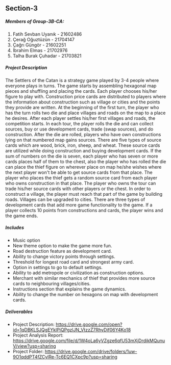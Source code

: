 ## Section-3  
##### Members of Group-3B-CA:

1. Fatih Sevban Uyanık - 21602486
2. Çerağ Oğuztüzün - 21704147
3. Çağrı Güngör - 21602251
4. İbrahim Elmas - 21702976
5. Talha Burak Çuhadar - 21703821

##### Project Description
The Settlers of the Catan is a strategy game played by 3-4 people where everyone plays in turns. The game starts by assembling hexagonal map pieces and shuffling and placing the cards. Each player chooses his/her figure to play with. Construction price cards are distributed to players where the information about construction such as village or cities and the points they provide are written. At the beginning of the first turn, the player who has the turn rolls two die and place villages and roads on the map to a place he desires. After each player settles his/her first villages and roads, the competition starts. In each tour, the player rolls the die and can collect sources, buy or use development cards, trade (swap sources), and do construction. After the die are rolled, players who have own constructions lying on that numbered map gains sources. There are five types of source cards which are wood, brick, iron, sheep, and wheat. These source cards are utilized while doing construction and buying development cards. If the sum of numbers on the die is seven, each player who has seven or more cards places half of them to the chest, also the player who has rolled the die can place the thief figure on wherever place on map he/she wishes where the next player won't be able to get source cards from that place. The player who places the thief gets a random source card from each player who owns construction in that place. The player who owns the tour can trade his/her source cards with other players or the chest. In order to construct a village, the player must reach that part of the game by building roads. Villages can be upgraded to cities. There are three types of development cards that add more game functionality to the game. If a player collects 10 points from constructions and cards, the player wins and the game ends.

##### Includes
* Music option
* New theme option to make the game more fun.
* Road destruction feature as development card.
* Ability to change victory points through settings.
* Threshold for longest road card and strongest army card.
* Option in settings to go to default settings.
* Ability to add metropole or civilization as construction options.
* Merchant with similar mechanics of thief that provides more source cards to neighbouring villages/cities.
* Instructions section that explains the game dynamics.
* Ability to change the number on hexagons on map with development cards.

##### Deliverables
* Project Description: https://drive.google.com/open?id=1qDBKLSJQgEYklPiQPgzlJN_VtzzZ7RhyDif06Y4Ko18
* Project Analysis Report: https://drive.google.com/file/d/1W4oLa6yVZgze6qfU53mXjDrdikMQunuV/view?usp=sharing 
* Project Folder: https://drive.google.com/drive/folders/1uw-9O1qddPT4fZCylRe-Tc6EQ1CXpc9p?usp=sharing
 

